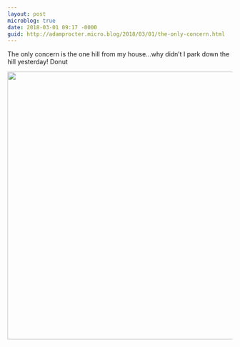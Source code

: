 ```yaml
---
layout: post
microblog: true
date: 2018-03-01 09:17 -0000
guid: http://adamprocter.micro.blog/2018/03/01/the-only-concern.html
---
```

The only concern is the one hill from my house...why didn’t I park down the hill yesterday! Donut

<img src="http://discursive.adamprocter.co.uk/uploads/2018/77e93d6ca2.jpg" width="600" height="600" />
